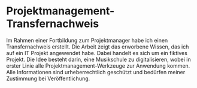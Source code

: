 # Projektmanagement-Transfernachweis
Im Rahmen einer Fortbildung zum Projektmanager habe ich einen Transfernachweis erstellt. Die Arbeit zeigt das erworbene Wissen, das ich auf ein IT Projekt angewendet habe. Dabei handelt es sich um ein fiktives Projekt. Die Idee besteht darin, eine Musikschule zu digitalisieren, wobei in erster Linie alle Projektmanagement-Werkzeuge zur Anwendung kommen. 
Alle Informationen sind urheberrechtlich geschützt und bedürfen meiner Zustimmung bei Veröffentlichung.
